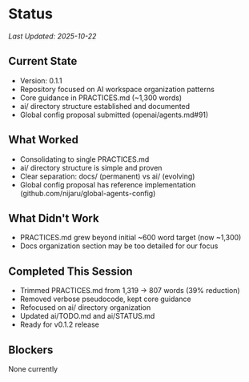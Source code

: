 # Status

_Last Updated: 2025-10-22_

## Current State
- Version: 0.1.1
- Repository focused on AI workspace organization patterns
- Core guidance in PRACTICES.md (~1,300 words)
- ai/ directory structure established and documented
- Global config proposal submitted (openai/agents.md#91)

## What Worked
- Consolidating to single PRACTICES.md
- ai/ directory structure is simple and proven
- Clear separation: docs/ (permanent) vs ai/ (evolving)
- Global config proposal has reference implementation (github.com/nijaru/global-agents-config)

## What Didn't Work
- PRACTICES.md grew beyond initial ~600 word target (now ~1,300)
- Docs organization section may be too detailed for our focus

## Completed This Session
- Trimmed PRACTICES.md from 1,319 → 807 words (39% reduction)
- Removed verbose pseudocode, kept core guidance
- Refocused on ai/ directory organization
- Updated ai/TODO.md and ai/STATUS.md
- Ready for v0.1.2 release

## Blockers
None currently